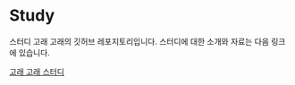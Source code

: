 # Study

스터디 고래 고래의 깃허브 레포지토리입니다.
스터디에 대한 소개와 자료는 다음 링크에 있습니다.

[고래 고래 스터디](https://polite-gemini-c3d.notion.site/2170a8f06468446cab3bc67c26f4fe62?v=859c97ce764a4e509eca621d61c3f3d3)

